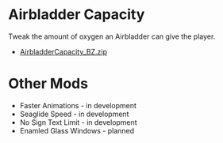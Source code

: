 # Airbladder Capacity
Tweak the amount of oxygen an Airbladder can give the player.

- [AirbladderCapacity_BZ.zip]()

# Other Mods
- Faster Animations - in development
- Seaglide Speed - in development
- No Sign Text Limit - in development
- Enamled Glass Windows - planned
